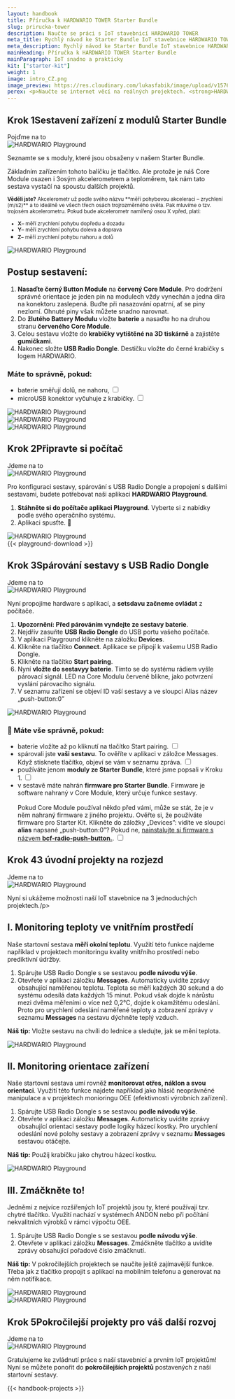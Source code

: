 ```yaml
---
layout: handbook
title: Příručka k HARDWARIO TOWER Starter Bundle
slug: prirucka-tower
description: Naučte se práci s IoT stavebnicí HARDWARIO TOWER
meta_title: Rychlý návod ke Starter Bundle IoT stavebnice HARDWARIO TOWER
meta_description: Rychlý návod ke Starter Bundle IoT stavebnice HARDWARIO TOWER - jak si sestavit zařízení a jak ho naprogramovat a spárovat v aplikaci Playground
mainHeading: Příručka k HARDWARIO TOWER Starter Bundle
mainParagraph: IoT snadno a prakticky
kit: ["starter-kit"]
weight: 1
image: intro_CZ.png
image_preview: https://res.cloudinary.com/lukasfabik/image/upload/v1576055326/blog/bigclown-renamed-hardwario/hardwario.jpg
perex: <p>Naučte se internet věcí na reálných projektech. <strong>HARDWARIO TOWER</strong> je průmyslová stavebnice, se kterou si jednoduše postavíte váš <strong>internet věcí</strong> (IoT). Stavebnice obsahuje více než 50 modulů, se kterou se snadno staví IoT zařízení pro průmysl 4.0, aktivní STEM vzdělávání a projekty chytré domácnosti. Vytvořené IoT prvky mají velmi nízkou spotřebu a dokáží běžet z baterií po dobu několika let. Stavebnice je open-source, v průmyslové kvalitě a s širokou nabídkou IoT konektivity. Součástí je aplikace Playground pro správu zařízení a nastavení funkcí. </p><p>Základní sadou pro začátek je <strong>Starter Bundle</strong>, který lze sandno rozšířit o další moduly. Tato příručka vás seznámí s jednotlivými prvky stavebnice, provede vás postavením prvního IoT zařízení a úvodními projekty.</p>
---
```

<div class="collapsor__item">
<div class="collapsor__header">
<div class="row">
<div class = "col-md-6 align-self-center">
<h2><span>Krok 1</span>Sestavení zařízení z modulů Starter Bundle</h2>
<span class = "font-red font-font2 font-weight-bold font-15 text-decoration-underline">Pojďme na to</span>
</div>
<div class = "col-md-6 align-self-center">
<img src="/_assets/images/starter-kit/2-ilustrace-devce-sestavuje-KIT-korektura.png" alt="HARDWARIO Playground" style = "max-width:100%">
</div>
</div>
</div>

<div class="collapsor__body">
<div class="row">
<div class = "col-md-6 align-self-center">
<div class = "handbook__perex">
<p>Seznamte se s moduly, které jsou obsaženy v našem Starter Bundle.</p>
</div>
<p>Základním zařízením tohoto balíčku je tlačítko. Ale protože je náš Core Module osazen i 3osým akcelerometrem a teploměrem, tak nám tato sestava vystačí na spoustu dalších projektů.</p>
<p><small><strong>Věděli jste?</strong> Akcelerometr už podle svého názvu **měří pohybovou akceleraci – zrychlení (m/s2)** a to ideálně ve všech třech osách trojrozměrného světa. Pak mluvíme o tzv. trojosém akcelerometru. Pokud bude akcelerometr namířený osou X vpřed, platí:

* **X**– měří zrychlení pohybu dopředu a dozadu
* **Y**– měří zrychlení pohybu doleva a doprava
* **Z**– měří zrychlení pohybu nahoru a dolů
</small></p>
</div>
<div class = "col-md-6 align-self-center">
<img src="/_assets/images/starter-kit/3-infografika-dily-kitu.png" alt="HARDWARIO Playground" style = "max-width:100%">
</div>
</div>

<div class="row">
<div class = "col-12">
<h2 class = "handbook__title">Postup sestavení:</h2>
</div>
<div class = "col-md-6 align-self-center">
<ol>
<li><strong>Nasaďte černý Button Module</strong> na <strong>červený Core Module</strong>. Pro dodržení správné orientace je jeden pin na modulech vždy vynechán a jedna díra na konektoru zaslepená. Buďte při nasazování opatrní, ať se piny nezlomí. Ohnuté piny však můžete snadno narovnat.</li>
<li>Do <strong>žlutého Battery Modulu</strong> vložte <strong>baterie</strong> a nasaďte ho na druhou stranu <strong>červeného Core Module</strong>.</li>
<li>Celou sestavu vložte do <strong>krabičky vytištěné na 3D tiskárně</strong> a zajistěte <strong>gumičkami</strong>.</li>
<li>Nakonec složte <strong>USB Radio Dongle</strong>. Destičku vložte do černé krabičky s logem HARDWARIO.</li>
</ol>

<h3>Máte to správně, pokud:</h3>
<ul class = "checklist">
<li>
<label class="checkbox">baterie směřují dolů, ne nahoru,
<input type="checkbox">
<span class="checkmark"></span>
</label>
</li>
<li>
<label class="checkbox">microUSB konektor vyčuhuje z krabičky.
<input type="checkbox">
<span class="checkmark"></span>
</label>
</li>
</ul>
</div>
<div class = "col-md-6 align-self-center">
<img src="/_assets/images/starter-kit/skladacka.gif" alt="HARDWARIO Playground" style = "max-width:100%">
</div>

<div class = "col-md-6 align-self-center">
<img src="/_assets/images/starter-kit/mas-to-dobre-1.jpg" alt="HARDWARIO Playground" style = "max-width:100%">
</div>
<div class = "col-md-6 align-self-center">
<img src="/_assets/images/starter-kit/mas-to-dobre-2.jpg" alt="HARDWARIO Playground" style = "max-width:100%">
</div>
</div>
</div>
</div>


<div class="collapsor__item">
<div class="collapsor__header">
<div class="row">
<div class = "col-md-6 align-self-center">
<h2><span>Krok 2</span>Připravte si počítač</h2>
<span class = "font-red font-font2 font-weight-bold font-15 text-decoration-underline">Jdeme na to</span>
</div>
<div class = "col-md-6 align-self-center">
<img src="/_assets/images/starter-kit/4-ilustrace-kluk-u-PC-s-KITem.png" alt="HARDWARIO Playground" style = "max-width:100%">
</div>
</div>

</div>

<div class="collapsor__body">
<div class="row">
<div class = "col-md-6 align-self-center ">
<div class = "handbook__perex">
<p>Pro konfiguraci sestavy, spárování s USB Radio Dongle a propojení s dalšími sestavami, budete potřebovat naši aplikaci <strong>HARDWARIO Playground</strong>. </p>
</div>
<ol>
<li><strong>Stáhněte si do počítače aplikaci Playground</strong>. Vyberte si z nabídky podle svého operačního systému.</li>
<li>Aplikaci spusťte. 🚀</li>
</ol>
</div>
<div class = "col-md-6 align-self-center text-center">
<img src="/_assets/images/starter-kit/gif-ikonka-playground.gif" alt="HARDWARIO Playground" style = "max-width:100%">
</div>
<div class = "col-md-8 text-left">
{{< playground-download >}}
</div>
</div>

</div>
</div>

<div class="collapsor__item">
<div class="collapsor__header">
<div class="row">
<div class = "col-md-6 align-self-center">
<h2><span>Krok 3</span>Spárování sestavy s USB Radio Dongle</h2>
<span class = "font-red font-font2 font-weight-bold font-15 text-decoration-underline">Jdeme na to</span>
</div>
<div class = "col-md-6 align-self-center">
<img src="/_assets/images/starter-kit/5-ilustrace-kluk-zapojuje-Dongle.png" alt="HARDWARIO Playground" style = "max-width:100%">
</div>
</div>

</div>

<div class="collapsor__body">
<div class="row justify-content-center">
<div class = "col-md-8 text-center">
<div class = "handbook__perex">
<p>Nyní propojíme hardware s aplikací, a <strong>setsdavu začneme ovládat</strong> z počítače. </p>
</div>
</div>
</div>
<div class="row">
<div class = "col-md-6">
<ol>
<li><strong>Upozornění: Před párováním vyndejte ze sestavy baterie</strong>. </li>
<li>Nejdřív zasuňte <strong>USB Radio Dongle</strong> do USB portu vašeho počítače.</li>
<li>V aplikaci Playground klikněte na záložku <strong>Devices</strong>.</li>
<li>Klikněte na tlačítko <strong>Connect</strong>. Aplikace se připojí k vašemu USB Radio Dongle.</li>
<li>Klikněte na tlačítko <strong>Start pairing</strong>.</li>
<li>Nyní <strong>vložte do sestavyy baterie</strong>. Tímto se do systému rádiem vyšle párovací signál. LED na Core Modulu červeně blikne, jako potvrzení vyslání párovacího signálu. </li>
<li>V seznamu zařízení se objeví ID vaší sestavy a ve sloupci Alias název „push-button:0” </li>
</ol>
</div>
<div class = "col-md-6">
<img src="/_assets/images/starter-kit/connect-gif.gif" alt="HARDWARIO Playground" style = "max-width:100%">
</div>
</div>
<div class="row">
<div class = "col-md-8">
<h3>🙌 Máte vše správně, pokud:</h3>
<ul class = "checklist">
<li>
<label class="checkbox">baterie vložíte až po kliknutí na tlačítko Start pairing.
<input type="checkbox">
<span class="checkmark"></span>
</label>
</li>
<li>
<label class="checkbox">spárovali jste <strong>vaši sestavu</strong>. To ověříte v aplikaci v záložce Messages. Když stisknete tlačítko, objeví se vám v seznamu zpráva.
<input type="checkbox">
<span class="checkmark"></span>
</label>
</li>
<li>
<label class="checkbox">používáte jenom <strong>moduly ze Starter Bundle</strong>, které jsme popsali v Kroku 1.
<input type="checkbox">
<span class="checkmark"></span>
</label>
</li>
<li>
<label class="checkbox">v sestavě máte nahrán <strong>firmware pro Starter Bundle</strong>. Firmware je software nahraný v Core Module, který určuje funkce sestavy.<br/><br/>
Pokud Core Module používal někdo před vámi, může se stát, že je v něm nahraný firmware z jiného projektu. Ověřte si, že používáte firmware pro Starter Kit. Klikněte do záložky „Devices”: vidíte ve sloupci <strong>alias</strong> napsané „push-button:0”? Pokud ne, <a href = "/cs/academy/jak-nahrat-firmware/">nainstalujte si firmware s názvem <strong>bcf-radio-push-button.</strong></a>.
<input type="checkbox">
<span class="checkmark"></span>
</label>
</li>
</ul>
</div>
</div>
</div>
</div>


<div class="collapsor__item">
<div class="collapsor__header">
<div class="row">
<div class = "col-md-6 align-self-center">
<h2><span>Krok 4</span>3 úvodní projekty na rozjezd</h2>
<span class = "font-red font-font2 font-weight-bold font-15 text-decoration-underline">Jdeme na to</span>
</div>
<div class = "col-md-6 align-self-center">
<img src="/_assets/images/starter-kit/6-ilustrace-devce-meri-teplotu.png" alt="HARDWARIO Playground" style = "max-width:100%">
</div>
</div>

</div>

<div class="collapsor__body">
<div class="row justify-content-center">
<div class = "col-md-9 handbook__perex text-center">
<p>Nyní si ukážeme možnosti naší IoT stavebnice na 3 jednoduchých projektech./p>
</div>
</div>
<div class="row">
<div class = "col-12">
<h2 class = "handbook__title">I. Monitoring teploty ve vnitřním prostředí</h2>
</div>
<div class = "col-md-6">

<p>Naše startovní sestava <strong>měří okolní teplotu</strong>. Využití této funkce najdeme například v projektech monitoringu kvality vnitřního prostředí nebo prediktivní údržby.</p>

<ol>
<li>Spárujte USB Radio Dongle s se sestavou <strong>podle návodu výše</strong>.</li>
<li>Otevřete v aplikaci záložku <strong>Messages</strong>. Automaticky uvidíte zprávy obsahující naměřenou teplotu. Teplota se měří každých 30 sekund a do systému odesílá data každých 15 minut. Pokud však dojde k nárůstu mezi dvěma měřeními o více než 0,2°C, dojde k okamžitému odeslání. Proto pro urychlení odeslání naměřené teploty a zobrazení zprávy v seznamu <strong>Messages</strong> na sestavu dýchněte teplý vzduch.</strong></li>
</ol>
<p><strong>Náš tip:</strong> Vložte sestavu na chvíli do lednice a sledujte, jak se mění teplota.</p>

</div>
<div class = "col-md-6">
<img src="/_assets/images/starter-kit/mereni-dechu.png" alt="HARDWARIO Playground" style = "max-width:100%">
</div>
</div>

<div class="row">
<div class = "col-12 ">
<h2 class = "handbook__title">II. Monitoring orientace zařízení</h2>
</div>
<div class = "col-md-6">
<p>Naše startovní sestava umí rovněž <strong>monitorovat otřes, náklon a svou orientaci</strong>. Využití této funkce najdete například jako hlásič neoprávněné manipulace a v projektech monioringu OEE (efektivnosti výrobních zařízení).</p>
<ol>
<li>Spárujte USB Radio Dongle s se sestavou <strong>podle návodu výše</strong>.</li>
<li>Otevřete v aplikaci záložku <strong>Messages</strong>. Automaticky uvidíte zprávy obsahující orientaci sestavy podle logiky házecí kostky. Pro urychlení odeslání nové polohy sestavy a zobrazení zprávy v seznamu <strong>Messages</strong> sestavou otáčejte.</strong></li>
</ol>
<p><strong>Náš tip:</strong> Použij krabičku jako chytrou házecí kostku.</p>
</div>
<div class = "col-md-6">
<img src="/_assets/images/starter-kit/zmena-polohy.png" alt="HARDWARIO Playground" style = "max-width:100%">
</div>
</div>

<div class="row">
<div class = "col-12">
<h2 class = "handbook__title">III. Zmáčkněte to!</h2>
</div>
<div class = "col-md-6">
<p>Jedněmi z nejvíce rozšířených IoT projektů jsou ty, které používají tzv. chytré tlačítko. Využití nachází v systémech ANDON nebo při počítání nekvalitních výrobků v rámci výpočtu OEE.</p>
<ol>
<li>Spárujte USB Radio Dongle s se sestavou <strong>podle návodu výše</strong>.</li>
<li>Otevřete v aplikaci záložku <strong>Messages</strong>. Zmáčkněte tlačítko a uvidíte zprávy obsahující pořadové číslo zmáčknutí.</strong></li>
</ol>
<p><strong>Náš tip:</strong> V pokročilejších projektech se naučíte ještě zajímavější funkce. Třeba jak z tlačítko propojit s aplikací na mobilním telefonu a generovat na něm notifikace.</p>

</div>
<div class = "col-md-6">
<img src="/_assets/images/starter-kit/pocitani-akce.png" alt="HARDWARIO Playground" style = "max-width:100%">
</div>
</div>

<div class="row justify-content-center">
<div class = "col-md-8">
<img src="/_assets/images/starter-kit/9-komiks.png" alt="HARDWARIO Playground" style = "max-width:100%">
</div>
</div>
</div>
</div>

<div class="collapsor__item">
<div class="collapsor__header">
<div class="row">
<div class = "col-md-6 align-self-center">
<h2><span>Krok 5</span>Pokročilejší projekty pro váš další rozvoj</h2>
<span class = "font-red font-font2 font-weight-bold font-15 text-decoration-underline">Jdeme na to</span>
</div>
<div class = "col-md-6 align-self-center">
<img src="/_assets/images/starter-kit/7-ilustrace-kluk-sestavuje-zvonek.png" alt="HARDWARIO Playground" style = "max-width:100%">
</div>
</div>

</div>

<div class="collapsor__body">
<div class="row justify-content-center">
<div class = "col-md-8 handbook__perex text-center">
<p>Gratulujeme ke zvládnutí práce s naší stavebnicí a prvním IoT projektům! Nyní se můžete ponořit do <strong>pokročilejších projektů</strong> postavených z naší startovní sestavy.</p>
</div>
</div>

{{< handbook-projects >}}
</div>
</div>

